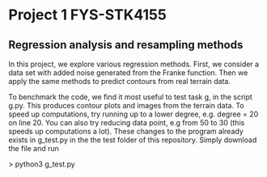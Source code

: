 # Project 1 FYS-STK4155

## Regression analysis and resampling methods

In this project, we explore various regression methods. First, we consider a data set with added noise generated from the Franke function.
Then we apply the same methods to predict contours from real terrain data.

To benchmark the code, we find it most useful to test task g, in the script g.py. This produces contour plots and images from the terrain data. To speed up computations, try running up to a lower degree, e.g. degree = 20 on line 20. You can also try reducing data point, e.g from 50 to 30 (this speeds up computations a lot). These changes to the program already exists in g_test.py in the the test folder of this repository. Simply download the file and run

\> python3 g_test.py

